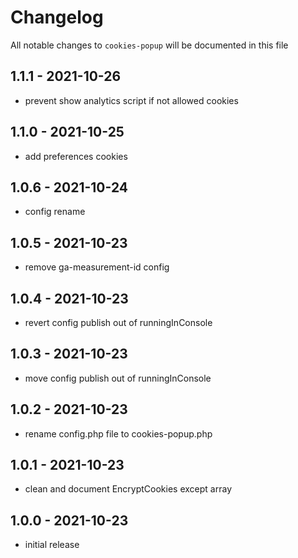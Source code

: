 # Changelog

All notable changes to `cookies-popup` will be documented in this file

## 1.1.1 - 2021-10-26

- prevent show analytics script if not allowed cookies

## 1.1.0 - 2021-10-25

- add preferences cookies

## 1.0.6 - 2021-10-24

- config rename

## 1.0.5 - 2021-10-23

- remove ga-measurement-id config

## 1.0.4 - 2021-10-23

- revert config publish out of runningInConsole

## 1.0.3 - 2021-10-23

- move config publish out of runningInConsole

## 1.0.2 - 2021-10-23

- rename config.php file to cookies-popup.php

## 1.0.1 - 2021-10-23

- clean and document EncryptCookies except array

## 1.0.0 - 2021-10-23

- initial release

